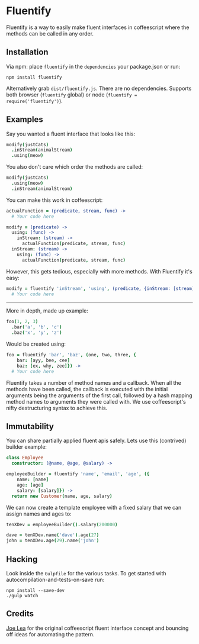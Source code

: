 Fluentify
===

Fluentify is a way to easily make fluent interfaces in coffeescript where the methods can be called in any order.

Installation
---

Via npm: place `fluentify` in the `dependencies` your package.json or run:

````
npm install fluentify
````

Alternatively grab `dist/fluentify.js`. There are no dependencies. Supports both browser (`fluentify` global) or node
(`fluentify = require('fluentify')`).

Examples
---

Say you wanted a fluent interface that looks like this:

````coffee
modify(justCats)
  .inStream(animalStream)
  .using(meow)
````

You also don't care which order the methods are called:

````coffee
modify(justCats)
  .using(meow)
  .inStream(animalStream)
````

You can make this work in coffeescript:

````coffee
actualFunction = (predicate, stream, func) ->
  # Your code here

modify = (predicate) ->
  using: (func) ->
    inStream: (stream) ->
      actualFunction(predicate, stream, func)
  inStream: (stream) ->
    using: (func) ->
      actualFunction(predicate, stream, func)
````

However, this gets tedious, especially with more methods. With Fluentify it's easy:

````coffee
modify = fluentify 'inStream', 'using', (predicate, {inStream: [stream], using: [func]}) ->
  # Your code here
````

---

More in depth, made up example:

````coffee
foo(1, 2, 3)
  .bar('a', 'b', 'c')
  .baz('x', 'y', 'z')
````

Would be created using:

````coffee
foo = fluentify 'bar', 'baz', (one, two, three, {
    bar: [ayy, bee, cee]
    baz: [ex, why, zee]}) ->
  # Your code here
````

Fluentify takes a number of method names and a callback. When all the methods have been called, the callback is executed with the
initial arguments being the arguments of the first call, followed by a hash mapping method names to arguments they were called
with. We use coffeescript's nifty destructuring syntax to achieve this.

Immutability
---

You can share partially applied fluent apis safely. Lets use this (contrived) builder example:

````coffee
class Employee
  constructor: (@name, @age, @salary) ->

employeeBuilder = fluentify 'name', 'email', 'age', ({
    name: [name]
    age: [age]
    salary: [salary]}) ->
  return new Customer(name, age, salary)
````

We can now create a template employee with a fixed salary that we can assign names and ages to:

````coffee
tenXDev = employeeBuilder().salary(200000)

dave = tenXDev.name('dave').age(27)
john = tenXDev.age(29).name('john')
````

Hacking
---

Look inside the `Gulpfile` for the various tasks. To get started with autocompilation-and-tests-on-save run:

````
npm install --save-dev
./gulp watch
````

Credits
---

[Joe Lea](https://github.com/joelea) for the original coffeescript fluent interface concept and bouncing off ideas for automating
 the pattern.

